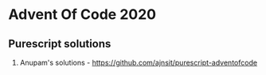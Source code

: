 # Advent Of Code 2020

## Purescript solutions

1. Anupam's solutions - https://github.com/ajnsit/purescript-adventofcode

